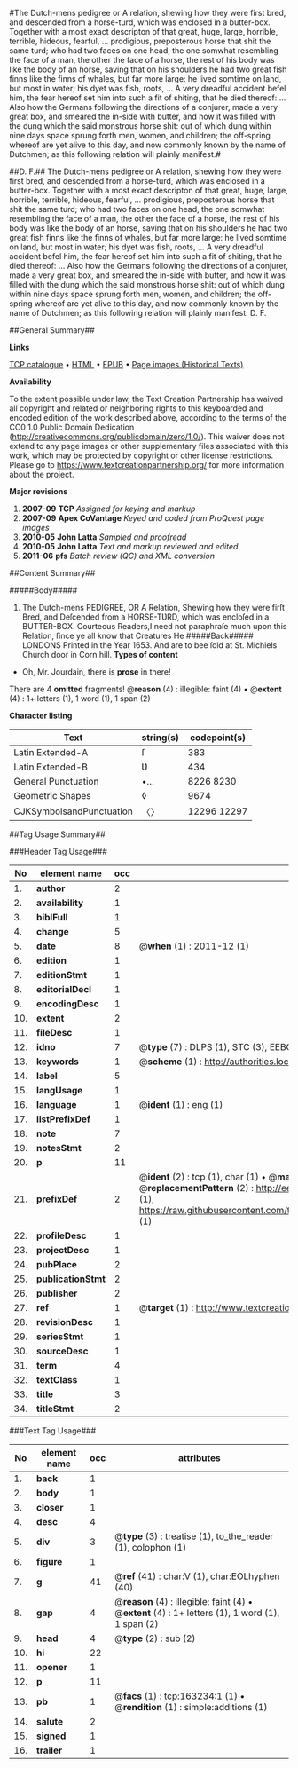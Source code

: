 #The Dutch-mens pedigree or A relation, shewing how they were first bred, and descended from a horse-turd, which was enclosed in a butter-box. Together with a most exact descripton of that great, huge, large, horrible, terrible, hideous, fearful, ...  prodigious, preposterous horse that shit the same turd; who had two faces on one head, the one somwhat resembling the face of a man, the other the face of a horse, the rest of his body was like the body of an horse, saving that on his shoulders he had two great fish finns like the finns of whales, but far more large: he lived somtime on land, but most in water; his dyet was fish, roots, ...  A very dreadful accident befel him, the fear hereof set him into such a fit of shiting, that he died thereof: ...  Also how the Germans following the directions of a conjurer, made a very great box, and smeared the in-side with butter, and how it was filled with the dung which the said monstrous horse shit: out of which dung within nine days space sprung forth men, women, and children; the off-spring whereof are yet alive to this day, and now commonly known by the name of Dutchmen; as this following relation will plainly manifest.#

##D. F.##
The Dutch-mens pedigree or A relation, shewing how they were first bred, and descended from a horse-turd, which was enclosed in a butter-box. Together with a most exact descripton of that great, huge, large, horrible, terrible, hideous, fearful, ...  prodigious, preposterous horse that shit the same turd; who had two faces on one head, the one somwhat resembling the face of a man, the other the face of a horse, the rest of his body was like the body of an horse, saving that on his shoulders he had two great fish finns like the finns of whales, but far more large: he lived somtime on land, but most in water; his dyet was fish, roots, ...  A very dreadful accident befel him, the fear hereof set him into such a fit of shiting, that he died thereof: ...  Also how the Germans following the directions of a conjurer, made a very great box, and smeared the in-side with butter, and how it was filled with the dung which the said monstrous horse shit: out of which dung within nine days space sprung forth men, women, and children; the off-spring whereof are yet alive to this day, and now commonly known by the name of Dutchmen; as this following relation will plainly manifest.
D. F.

##General Summary##

**Links**

[TCP catalogue](http://www.ota.ox.ac.uk/tcp/)  • 
[HTML](http://tei.it.ox.ac.uk/tcp/Texts-HTML/free/A85/A85209.html)  • 
[EPUB](http://tei.it.ox.ac.uk/tcp/Texts-EPUB/free/A85/A85209.epub) • 
[Page images (Historical Texts)](https://historicaltexts.jisc.ac.uk/eebo-99870326e)

**Availability**

To the extent possible under law, the Text Creation Partnership has waived all copyright and related or neighboring rights to this keyboarded and encoded edition of the work described above, according to the terms of the CC0 1.0 Public Domain Dedication (http://creativecommons.org/publicdomain/zero/1.0/). This waiver does not extend to any page images or other supplementary files associated with this work, which may be protected by copyright or other license restrictions. Please go to https://www.textcreationpartnership.org/ for more information about the project.

**Major revisions**

1. __2007-09__ __TCP__ *Assigned for keying and markup*
1. __2007-09__ __Apex CoVantage__ *Keyed and coded from ProQuest page images*
1. __2010-05__ __John Latta__ *Sampled and proofread*
1. __2010-05__ __John Latta__ *Text and markup reviewed and edited*
1. __2011-06__ __pfs__ *Batch review (QC) and XML conversion*

##Content Summary##

#####Body#####

1. The Dutch-mens PEDIGREE, OR A Relation, Shewing how they were firſt Bred, and Deſcended from a HORSE-TƲRD, which was encloſed in a BUTTER-BOX.
Courteous Readers,I need not paraphraſe much upon this Relation, ſince ye all know that Creatures He
#####Back#####
LONDONS Printed in the Year 1653. And are to bee ſold at St. Michiels Church door in Corn hill.
**Types of content**

  * Oh, Mr. Jourdain, there is **prose** in there!

There are 4 **omitted** fragments! 
 @__reason__ (4) : illegible: faint (4)  •  @__extent__ (4) : 1+ letters (1), 1 word (1), 1 span (2)

**Character listing**


|Text|string(s)|codepoint(s)|
|---|---|---|
|Latin Extended-A|ſ|383|
|Latin Extended-B|Ʋ|434|
|General Punctuation|•…|8226 8230|
|Geometric Shapes|◊|9674|
|CJKSymbolsandPunctuation|〈〉|12296 12297|

##Tag Usage Summary##

###Header Tag Usage###

|No|element name|occ|attributes|
|---|---|---|---|
|1.|__author__|2||
|2.|__availability__|1||
|3.|__biblFull__|1||
|4.|__change__|5||
|5.|__date__|8| @__when__ (1) : 2011-12 (1)|
|6.|__edition__|1||
|7.|__editionStmt__|1||
|8.|__editorialDecl__|1||
|9.|__encodingDesc__|1||
|10.|__extent__|2||
|11.|__fileDesc__|1||
|12.|__idno__|7| @__type__ (7) : DLPS (1), STC (3), EEBO-CITATION (1), PROQUEST (1), VID (1)|
|13.|__keywords__|1| @__scheme__ (1) : http://authorities.loc.gov/ (1)|
|14.|__label__|5||
|15.|__langUsage__|1||
|16.|__language__|1| @__ident__ (1) : eng (1)|
|17.|__listPrefixDef__|1||
|18.|__note__|7||
|19.|__notesStmt__|2||
|20.|__p__|11||
|21.|__prefixDef__|2| @__ident__ (2) : tcp (1), char (1)  •  @__matchPattern__ (2) : ([0-9\-]+):([0-9IVX]+) (1), (.+) (1)  •  @__replacementPattern__ (2) : http://eebo.chadwyck.com/downloadtiff?vid=$1&page=$2 (1), https://raw.githubusercontent.com/textcreationpartnership/Texts/master/tcpchars.xml#$1 (1)|
|22.|__profileDesc__|1||
|23.|__projectDesc__|1||
|24.|__pubPlace__|2||
|25.|__publicationStmt__|2||
|26.|__publisher__|2||
|27.|__ref__|1| @__target__ (1) : http://www.textcreationpartnership.org/docs/. (1)|
|28.|__revisionDesc__|1||
|29.|__seriesStmt__|1||
|30.|__sourceDesc__|1||
|31.|__term__|4||
|32.|__textClass__|1||
|33.|__title__|3||
|34.|__titleStmt__|2||


###Text Tag Usage###

|No|element name|occ|attributes|
|---|---|---|---|
|1.|__back__|1||
|2.|__body__|1||
|3.|__closer__|1||
|4.|__desc__|4||
|5.|__div__|3| @__type__ (3) : treatise (1), to_the_reader (1), colophon (1)|
|6.|__figure__|1||
|7.|__g__|41| @__ref__ (41) : char:V (1), char:EOLhyphen (40)|
|8.|__gap__|4| @__reason__ (4) : illegible: faint (4)  •  @__extent__ (4) : 1+ letters (1), 1 word (1), 1 span (2)|
|9.|__head__|4| @__type__ (2) : sub (2)|
|10.|__hi__|22||
|11.|__opener__|1||
|12.|__p__|11||
|13.|__pb__|1| @__facs__ (1) : tcp:163234:1 (1)  •  @__rendition__ (1) : simple:additions (1)|
|14.|__salute__|2||
|15.|__signed__|1||
|16.|__trailer__|1||
